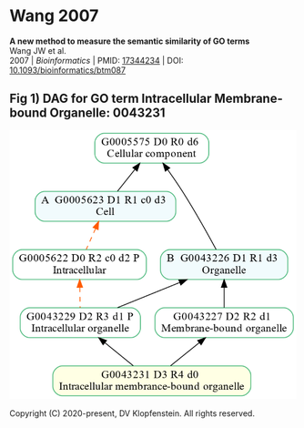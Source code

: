 # Wang 2007

**A new method to measure the semantic similarity of GO terms**   
Wang JW et al.     
2007 | _Bioinformatics_ | PMID: [17344234](https://pubmed.ncbi.nlm.nih.gov/17344234/) | DOI: [10.1093/bioinformatics/btm087](https://academic.oup.com/bioinformatics/article/23/10/1274/197095)    

## Fig 1) DAG for GO term Intracellular Membrane-bound Organelle: 0043231
![Intracellular membrance-bound organelle](fig1_r1.png)


Copyright (C) 2020-present, DV Klopfenstein. All rights reserved.
